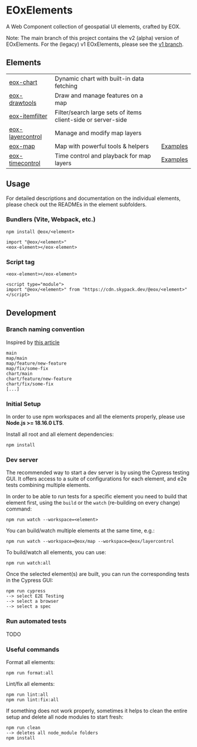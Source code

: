 # EOxElements

A Web Component collection of geospatial UI elements, crafted by EOX.

Note: The main branch of this project contains the v2 (alpha) version of EOxElements. For the (legacy) v1 EOxElements, please see the [v1 branch](https://github.com/EOX-A/elements/tree/v1).

## Elements

<table>
  <tr>
    <td><a href="./elements/chart/">eox-chart</a></td>
    <td>Dynamic chart with built-in data fetching</td>
        <td><!--<a href="https://eox-a.github.io/EOxElements/elements/chart/examples/index.html">Examples</a>--></td>
  </tr>
  <tr>
    <td><a href="./elements/drawtools/">eox-drawtools</a></td>
    <td>Draw and manage features on a map</td>
        <td><!--<a href="https://eox-a.github.io/EOxElements/elements/drawtools/examples/index.html">Examples</a>--></td>
  </tr>
  <tr>
    <td><a href="./elements/itemfilter/">eox-itemfilter</a></td>
    <td>Filter/search large sets of items client-side or server-side</td>
        <td><!--<a href="https://eox-a.github.io/EOxElements/elements/itemfilter/examples/index.html">Examples</a>--></td>
  </tr>
  <tr>
    <td><a href="./elements/layercontrol/">eox-layercontrol</a></td>
    <td>Manage and modify map layers</td>
        <td><!--<a href="https://eox-a.github.io/EOxElements/elements/layercontrol/examples/index.html">Examples</a>--></td>
  </tr>
  <tr>
    <td><a href="./elements/map/">eox-map</a></td>
    <td>Map with powerful tools & helpers</td>
    <td><a href="https://eox-a.github.io/EOxElements/elements/map/examples/index.html">Examples</a></td>
  </tr>
  <tr>
    <td><a href="./elements/timecontrol/">eox-timecontrol</a></td>
    <td>Time control and playback for map layers</td>
    <td><a href="https://eox-a.github.io/EOxElements/elements/timecontrol/examples/index.html">Examples</a></td>
  </tr>
</table>

## Usage

For detailed descriptions and documentation on the individual elements, please check out the READMEs in the element subfolders.

### Bundlers (Vite, Webpack, etc.)

```
npm install @eox/<element>
```

```
import "@eox/<element>"
<eox-element></eox-element>
```

### Script tag

```
<eox-element></eox-element>

<script type="module">
import "@eox/<element>" from "https://cdn.skypack.dev/@eox/<element>"
</script>
```

## Development

### Branch naming convention

Inspired by [this article](https://betterprogramming.pub/enabling-monorepo-with-a-simple-single-github-repository-39bc6347abba#391d)

```
main
map/main
map/feature/new-feature
map/fix/some-fix
chart/main
chart/feature/new-feature
chart/fix/some-fix
[...]
```

### Initial Setup

In order to use npm workspaces and all the elements properly, please use **Node.js >= 18.16.0 LTS**.

Install all root and all element dependencies:

```
npm install
```

### Dev server

The recommended way to start a dev server is by using the Cypress testing GUI. It offers access to a suite of configurations for each element, and e2e tests combining multiple elements.

In order to be able to run tests for a specific element you need to build that element first, using the `build` or the `watch` (re-building on every change) command:

```
npm run watch --workspace=<element>
```

You can build/watch multiple elements at the same time, e.g.:

```
npm run watch --workspace=@eox/map --workspace=@eox/layercontrol
```

To build/watch all elements, you can use:

```
npm run watch:all
```

Once the selected element(s) are built, you can run the corresponding tests in the Cypress GUI:

```
npm run cypress
--> select E2E Testing
--> select a browser
--> select a spec
```

### Run automated tests

TODO

### Useful commands

Format all elements:

```
npm run format:all
```

Lint/fix all elements:

```
npm run lint:all
npm run lint:fix:all
```

If something does not work properly, sometimes it helps to clean the entire setup and delete all node modules to start fresh:

```
npm run clean
--> deletes all node_module folders
npm install
```
